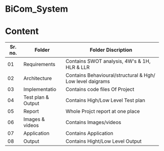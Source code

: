 # BiCom_System

# Content 

| Sr. no.| Folder| Folder Discription|
|---|---|---|
|01 |Requirements| Contains SWOT analysis, 4W's & 1H, HLR & LLR|
|02 |Architecture| Contains Behavioural/structural & Hgh/ Low level daigrams|
|03 |Implementatio| Contains code files Of Project|
|04 |Test plan & Output| Contains High/Low Level Test plan|
|05 |Report| Whole Projct report at one place
|06 |Images & videos| Contains Images/videos|
|07 |Application| Contains Application |
|08 |Output| Contains Hight/Low Level Output|
